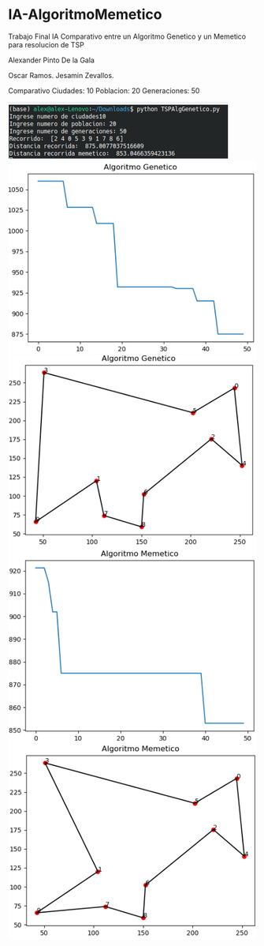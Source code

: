 # IA-AlgoritmoMemetico

Trabajo Final IA
Comparativo entre un Algoritmo Genetico y un Memetico para resolucion de TSP

Alexander Pinto De la Gala

Oscar Ramos.
Jesamin Zevallos.

Comparativo
Ciudades: 10
Poblacion: 20
Generaciones: 50

![Resultados 10 city](https://github.com/giulianodelagala/IA-AlgoritmoMemetico/blob/master/resultados10.png)
![AG 10 city](https://github.com/giulianodelagala/IA-AlgoritmoMemetico/blob/master/gen10.png)
![AG grafico 10 city](https://github.com/giulianodelagala/IA-AlgoritmoMemetico/blob/master/gen10g.png)
![AM 10 city](https://github.com/giulianodelagala/IA-AlgoritmoMemetico/blob/master/men10.png)
![AM grafico 10 city](https://github.com/giulianodelagala/IA-AlgoritmoMemetico/blob/master/mem10g.png)
